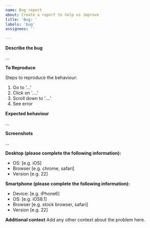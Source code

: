 ```yaml
---
name: Bug report
about: Create a report to help us improve
title: 'Bug: '
labels: 'bug'
assignees: ''

---
```


<!-- 
Hey, thanks for raising a bug issue!
To help us understand the bug you have found, please complete each section in this template by replacing '...' with details to help explain the reason for this issue. 
-->

**Describe the bug**

<!-- A clear and concise description of what the bug is. -->

...

**To Reproduce**

Steps to reproduce the behaviour:
1. Go to '...'
2. Click on '....'
3. Scroll down to '....'
4. See error

**Expected behaviour**

<!-- A clear and concise description of what you expected to happen. -->

...

**Screenshots**

<!-- If applicable, add screenshots to help explain your problem. -->

...

**Desktop (please complete the following information):**
 
 - OS: [e.g. iOS]
 - Browser [e.g. chrome, safari]
 - Version [e.g. 22]

**Smartphone (please complete the following information):**
 - Device: [e.g. iPhone6]
 - OS: [e.g. iOS8.1]
 - Browser [e.g. stock browser, safari]
 - Version [e.g. 22]

**Additional context**
Add any other context about the problem here.
